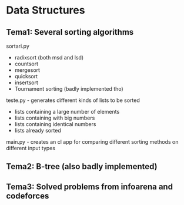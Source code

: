 # Data Structures
## Tema1: Several sorting algorithms 
sortari.py
  * radixsort (both msd and lsd)
  * countsort
  * mergesort
  * quicksort
  * insertsort
  * Tournament sorting (badly implemented tho)

teste.py - generates different kinds of lists to be sorted
  * lists containing a large number of elements
  * lists containing with big numbers
  * lists containing identical numbers
  * lists already sorted

main.py - creates an cl app for comparing different sorting methods on different input types

## Tema2: B-tree (also badly implemented)

## Tema3: Solved problems from infoarena and codeforces 
